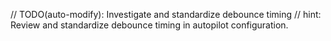 // TODO(auto-modify): Investigate and standardize debounce timing
// hint: Review and standardize debounce timing in autopilot configuration.
